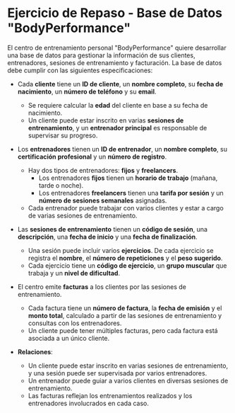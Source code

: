 # Ejercicio de Repaso - Base de Datos "BodyPerformance"

El centro de entrenamiento personal "BodyPerformance" quiere desarrollar una base de datos para gestionar la información de sus clientes, entrenadores, sesiones de entrenamiento y facturación. La base de datos debe cumplir con las siguientes especificaciones:

- Cada **cliente** tiene un **ID de cliente**, un **nombre completo**, su **fecha de nacimiento**, un **número de teléfono** y su **email**.  
  - Se requiere calcular la **edad** del cliente en base a su fecha de nacimiento.  
  - Un cliente puede estar inscrito en varias **sesiones de entrenamiento**, y un **entrenador principal** es responsable de supervisar su progreso.

- Los **entrenadores** tienen un **ID de entrenador**, un **nombre completo**, su **certificación profesional** y un **número de registro**.  
  - Hay dos tipos de entrenadores: **fijos** y **freelancers**.  
    - Los entrenadores **fijos** tienen un **horario de trabajo** (mañana, tarde o noche).  
    - Los entrenadores **freelancers** tienen una **tarifa por sesión** y un **número de sesiones semanales** asignadas.  
  - Cada entrenador puede trabajar con varios clientes y estar a cargo de varias sesiones de entrenamiento.

- Las **sesiones de entrenamiento** tienen un **código de sesión**, una **descripción**, una **fecha de inicio** y una **fecha de finalización**.  
  - Una sesión puede incluir varios **ejercicios**. De cada ejercicio se registra el **nombre**, el **número de repeticiones** y el **peso sugerido**.  
  - Cada ejercicio tiene un **código de ejercicio**, un **grupo muscular** que trabaja y un **nivel de dificultad**.

- El centro emite **facturas** a los clientes por las sesiones de entrenamiento.  
  - Cada factura tiene un **número de factura**, la **fecha de emisión** y el **monto total**, calculado a partir de las sesiones de entrenamiento y consultas con los entrenadores.  
  - Un cliente puede tener múltiples facturas, pero cada factura está asociada a un único cliente.

- **Relaciones**:
  - Un cliente puede estar inscrito en varias sesiones de entrenamiento, y una sesión puede ser supervisada por varios entrenadores.  
  - Un entrenador puede guiar a varios clientes en diversas sesiones de entrenamiento.  
  - Las facturas reflejan los entrenamientos realizados y los entrenadores involucrados en cada caso.
